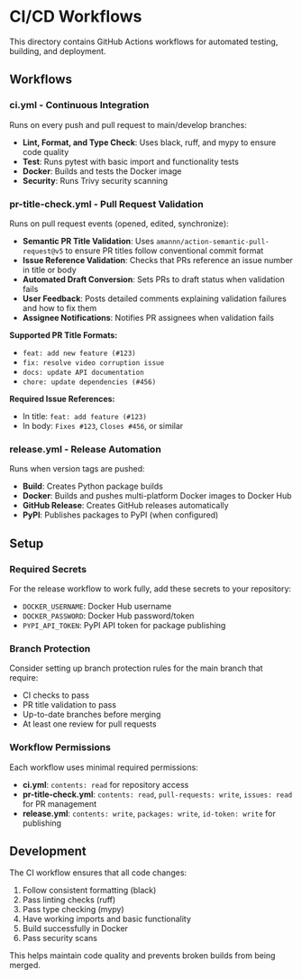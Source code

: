 # CI/CD Workflows

This directory contains GitHub Actions workflows for automated testing, building, and deployment.

## Workflows

### ci.yml - Continuous Integration
Runs on every push and pull request to main/develop branches:

- **Lint, Format, and Type Check**: Uses black, ruff, and mypy to ensure code quality
- **Test**: Runs pytest with basic import and functionality tests
- **Docker**: Builds and tests the Docker image
- **Security**: Runs Trivy security scanning

### pr-title-check.yml - Pull Request Validation
Runs on pull request events (opened, edited, synchronize):

- **Semantic PR Title Validation**: Uses `amannn/action-semantic-pull-request@v5` to ensure PR titles follow conventional commit format
- **Issue Reference Validation**: Checks that PRs reference an issue number in title or body
- **Automated Draft Conversion**: Sets PRs to draft status when validation fails
- **User Feedback**: Posts detailed comments explaining validation failures and how to fix them
- **Assignee Notifications**: Notifies PR assignees when validation fails

**Supported PR Title Formats:**
- `feat: add new feature (#123)`
- `fix: resolve video corruption issue`
- `docs: update API documentation`
- `chore: update dependencies (#456)`

**Required Issue References:**
- In title: `feat: add feature (#123)`
- In body: `Fixes #123`, `Closes #456`, or similar

### release.yml - Release Automation
Runs when version tags are pushed:

- **Build**: Creates Python package builds
- **Docker**: Builds and pushes multi-platform Docker images to Docker Hub
- **GitHub Release**: Creates GitHub releases automatically
- **PyPI**: Publishes packages to PyPI (when configured)

## Setup

### Required Secrets
For the release workflow to work fully, add these secrets to your repository:

- `DOCKER_USERNAME`: Docker Hub username
- `DOCKER_PASSWORD`: Docker Hub password/token
- `PYPI_API_TOKEN`: PyPI API token for package publishing

### Branch Protection
Consider setting up branch protection rules for the main branch that require:
- CI checks to pass
- PR title validation to pass
- Up-to-date branches before merging
- At least one review for pull requests

### Workflow Permissions
Each workflow uses minimal required permissions:
- **ci.yml**: `contents: read` for repository access
- **pr-title-check.yml**: `contents: read`, `pull-requests: write`, `issues: read` for PR management
- **release.yml**: `contents: write`, `packages: write`, `id-token: write` for publishing

## Development

The CI workflow ensures that all code changes:
1. Follow consistent formatting (black)
2. Pass linting checks (ruff)
3. Pass type checking (mypy)
4. Have working imports and basic functionality
5. Build successfully in Docker
6. Pass security scans

This helps maintain code quality and prevents broken builds from being merged.